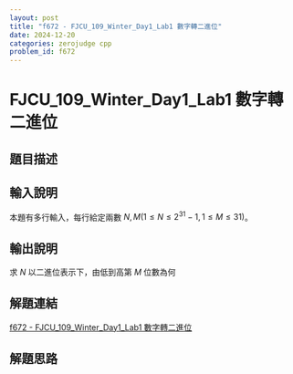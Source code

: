 ```yaml
---
layout: post
title: "f672 - FJCU_109_Winter_Day1_Lab1 數字轉二進位"
date: 2024-12-20
categories: zerojudge cpp
problem_id: f672
---
```


# FJCU_109_Winter_Day1_Lab1 數字轉二進位

## 題目描述



## 輸入說明

本題有多行輸入，每行給定兩數 $N,M(1\leq N\leq 2^{31}-1,1\leq M\leq 31)$。

## 輸出說明

求 $N$ 以二進位表示下，由低到高第 $M$ 位數為何

## 解題連結

[f672 - FJCU_109_Winter_Day1_Lab1 數字轉二進位](https://zerojudge.tw/ShowProblem?problemid=f672)

## 解題思路


